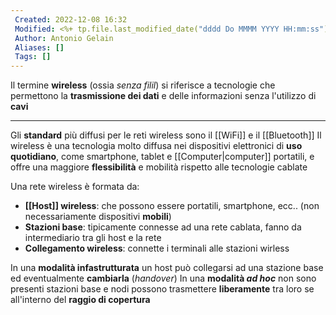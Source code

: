 ```yaml
---
 Created: 2022-12-08 16:32
 Modified: <%+ tp.file.last_modified_date("dddd Do MMMM YYYY HH:mm:ss") %>
 Author: Antonio Gelain
 Aliases: []
 Tags: []
---
```


Il termine **wireless** (ossia *senza filil*) si riferisce a tecnologie che permettono la **trasmissione dei dati** e delle informazioni senza l'utilizzo di **cavi**

---

Gli **standard** più diffusi per le reti wireless sono il [[WiFi]] e il [[Bluetooth]]
Il wireless è una tecnologia molto diffusa nei dispositivi elettronici di **uso quotidiano**, come smartphone, tablet e [[Computer|computer]] portatili, e offre una maggiore **flessibilità** e mobilità rispetto alle tecnologie cablate

Una rete wireless è formata da:
- **[[Host]] wireless**: che possono essere portatili, smartphone, ecc.. (non necessariamente dispositivi **mobili**)
- **Stazioni base**: tipicamente connesse ad una rete cablata, fanno da intermediario tra gli host e la rete
- **Collegamento wireless**: connette i terminali alle stazioni wirless

In una **modalità infastrutturata** un host può collegarsi ad una stazione base ed eventualmente **cambiarla** (*handover*)
In una **modalità *ad hoc*** non sono presenti stazioni base e nodi possono trasmettere **liberamente** tra loro se all'interno del **raggio di copertura**